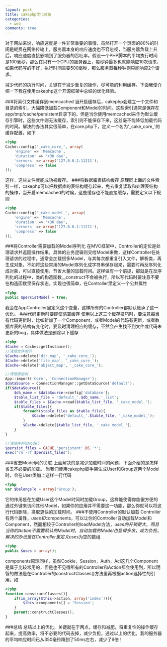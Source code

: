 ```yaml
--- 
layout: post
title: cakephp优化总结
categories: 
  - web
comments: true
---
```

对于网站来说，响应速度是一件非常重要的事情，虽然打开一个页面的80%的时间是耗费在网络传输上，服务器本身的响应速度也不容忽视，当服务器负载上升后，响应速度直接影响到了服务器的吞吐率。假设一个PHP脚本的平均执行时间是100毫秒，那么在只有一个CPU的服务器上，每秒钟最多也就能响应10次请求，如果代码写的不好，执行时间需要500毫秒，那么服务器每秒钟则只能响应2个请求。

减少代码的执行时间，关键在于减少重复的操作，尽可能的利用缓存。下面我便介绍一下我在使用cakephp这个开源框架中总结的优化经验。

###将索引文件缓存到memcached
当开启缓存后，cakephp会建立一个文件和目录的索引，大幅降低加载Component和Model的时间。这些索引通常是保存在app/tmp/cache/persistent目录下的，但是当你使用memcached来作为默认缓存引擎时，这些文件则无法缓存，索引则不能保存下来，这丝毫不能降低加载代码的时间。解决的办法其实很简单，在core.php下，定义一个名为'\_cake_core\_'的缓存配置，如下
``` php
<?php
Cache::config('_cake_core_', array(
    'engine' => 'Memcache',
    'duration' => '+30 day',
    'servers' => array('127.0.0.1:11211'),
    'compress' => false
));
```
这样，这些文件就能成功被缓存。
###将数据库表结构缓存
原理同上面的文件索引一样，cakephp可以把数据库的表结构缓存起来，免去重复读取和处理表结构的操作，当开启memcached的时候，这些缓存也不能直接缓存，需要定义以下规则
``` php
<?php
Cache::config('_cake_model_', array(
    'engine' => 'Memcache',
    'duration' => '+30 day',
    'servers' => array('127.0.0.1:11211'),
    'compress' => false
));
```
###将Controller需要加载的Model序列化
在MVC框架中，Controller的定位是处理请求并返回操作结果，具体的业务逻辑则交给Model来做，这样Controller在处理请求的过程中，通常会加载很多Model，与其每次都重复引入文件，解析类，再生成对象，不如将这些常用的Model序列化成字符串保存起来，需要时再反序列化成对象，可以直接使用，节省大量的加载时间。这样做有一个前提，那就是在反序列化的过程中，类的构造函数__construct不会被执行，所以写代码时要注意不要在构造函数里保存状态。实现也很简单，在Controller里定义一个公共属性
``` php
<?php
public $persistModel = true;
```
我会在AppController里定义这个变量，这样所有的Controller都默认继承了这一优化。
###代码更新时要即使清空缓存
使用以上这三个缓存技巧时，要注意每当有代码更新时，比如新加了一个Component，或者Model的代码有更新，或者数据库表的结构有变化时，要及时清理相应的缓存，不然会产生找不到文件或代码未更新的bug，具体做法是删除以下缓存
``` php
<?php
$Cache = Cache::getInstance();
//清理文件索引
$Cache->delete('dir_map', '_cake_core_');
$Cache->delete('file_map', '_cake_core_');
$Cache->delete('object_map', '_cake_core_');

//清理表结构
App::import('Core', 'ConnectionManager');
$dataSource = ConnectionManager::getDataSource('default');
if($dataSource){
    $db_name = $dataSource->config['database'];
    $table_list_file = 'default_'.$db_name.'_list';
    $table_files = $Cache->read($table_list_file, '_cake_model_');
    if($table_files){
        foreach($table_files as $table_file){
            $Cache->delete('default_'.$table_file, '_cake_model_');
        }
        $Cache->delete($table_list_file, '_cake_model_');
    }
}

//清理序列化Model
$persist_files = CACHE.'persistent'.DS.'*';
exec("rm -rf $persist_files");
```
###省去Model间的关联
上面解决的是减少加载时间的问题，下面介绍的是怎样省去不必要的加载。
当我们使用cakephp脚手架生成User和Group这两个Model时，会在User类加上这样一行代码
``` php
<?php
var $belongsTo = array('Group');
```
它的作用是在加载User这个Model时同时加载Group，这样能使得你能很方便的通过外键来访问其他Model，如果你的应用并不需要这一功能，那么你就可以将这行代码删除，换取更快的加载时间。
###不使用Controller的默认加载
Controller有两个属性，$uses和$components，可以让你的Controller自动加载Model和Component，然而相较于Controller的loadModel方法，$uses的开销更大，而且当你的Action不需要默认的Model时，自动加载的Model也显得多余，成为负担，解决的办法是在Controller里定义$uses为空的数组
``` php
<?php
public $uses = array();
```
components原理同样，虽然Cookie，Session，Auth，Acl这几个Component是属于比较常用的，但是也不见得所有的Controller和Action都会使用到，所以明智的做法是在Controller的constructClasses()方法里再根据action选择性的引用，如
``` php
<?php
function constructClasses(){
    if(in_array($this->action, array('index'))){
        $this->components[] = 'Session';
    }
    parent::constructClasses();
}
```
###总结
总结以上的优化，关键就在于两点，缓存和减肥，将重复性的操作缓存起来，提高效率，将不必要的代码去掉，减少负担，通过以上的优化，我的服务器的平均响应时间已从350毫秒降到了50ms左右，减少了6倍！
